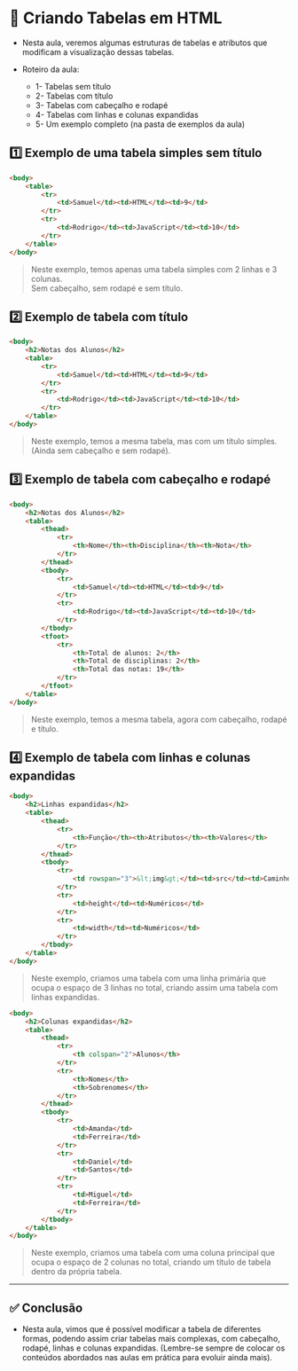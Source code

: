 # 📝 Criando Tabelas em HTML

- Nesta aula, veremos algumas estruturas de tabelas e atributos que modificam a visualização dessas tabelas.

- Roteiro da aula:
    
    -   1- Tabelas sem título
    -   2- Tabelas com título
    -   3- Tabelas com cabeçalho e rodapé
    -   4- Tabelas com linhas e colunas expandidas
    -   5- Um exemplo completo (na pasta de exemplos da aula)

## 1️⃣ Exemplo de uma tabela simples sem título

```html
<body>
    <table>
        <tr>
            <td>Samuel</td><td>HTML</td><td>9</td>
        </tr>
        <tr>
            <td>Rodrigo</td><td>JavaScript</td><td>10</td>
        </tr>
    </table>
</body>
```

> Neste exemplo, temos apenas uma tabela simples com 2 linhas e 3 colunas.<br> Sem cabeçalho, sem rodapé e sem título.

## 2️⃣ Exemplo de tabela com título

```html
<body>
    <h2>Notas dos Alunos</h2>
    <table>
        <tr>
            <td>Samuel</td><td>HTML</td><td>9</td>
        </tr>
        <tr>
            <td>Rodrigo</td><td>JavaScript</td><td>10</td>
        </tr>
    </table>
</body>
```

> Neste exemplo, temos a mesma tabela, mas com um título simples.<br>(Ainda sem cabeçalho e sem rodapé).

## 3️⃣ Exemplo de tabela com cabeçalho e rodapé

```html
<body>
    <h2>Notas dos Alunos</h2>
    <table>
        <thead>
            <tr>
                <th>Nome</th><th>Disciplina</th><th>Nota</th>
            </tr>
        </thead>
        <tbody>
            <tr>
                <td>Samuel</td><td>HTML</td><td>9</td>
            </tr>
            <tr>
                <td>Rodrigo</td><td>JavaScript</td><td>10</td>
            </tr>
        </tbody>
        <tfoot>
            <tr>
                <th>Total de alunos: 2</th>
                <th>Total de disciplinas: 2</th>
                <th>Total das notas: 19</th>
            </tr>
        </tfoot>
    </table>
</body>
```

> Neste exemplo, temos a mesma tabela, agora com cabeçalho, rodapé e título.

## 4️⃣ Exemplo de tabela com linhas e colunas expandidas

```html
<body>
    <h2>Linhas expandidas</h2>
    <table>
        <thead>
            <tr>
                <th>Função</th><th>Atributos</th><th>Valores</th>
            </tr>
        </thead>
        <tbody>
            <tr>
                <td rowspan="3">&lt;img&gt;</td><td>src</td><td>Caminho do arquivo (path)</td>
            </tr>
            <tr>
                <td>height</td><td>Numéricos</td>
            </tr>
            <tr>
                <td>width</td><td>Numéricos</td>
            </tr>
        </tbody>
    </table>
</body>
```

> Neste exemplo, criamos uma tabela com uma linha primária que ocupa o espaço de 3 linhas no total, criando assim uma tabela com linhas expandidas.

```html
<body>
    <h2>Colunas expandidas</h2>
    <table>
        <thead>
            <tr>
                <th colspan="2">Alunos</th>
            </tr>
            <tr>
                <th>Nomes</th>
                <th>Sobrenomes</th>
            </tr>
        </thead>
        <tbody>
            <tr>
                <td>Amanda</td>
                <td>Ferreira</td>
            </tr>
            <tr>
                <td>Daniel</td>
                <td>Santos</td>
            </tr>
            <tr>
                <td>Miguel</td>
                <td>Ferreira</td>
            </tr>
        </tbody>
    </table>
</body>
```

> Neste exemplo, criamos uma tabela com uma coluna principal que ocupa o espaço de 2 colunas no total, criando um título de tabela dentro da própria tabela.

---

## ✅ Conclusão

- Nesta aula, vimos que é possível modificar a tabela de diferentes formas, podendo assim criar tabelas mais complexas, com cabeçalho, rodapé, linhas e colunas expandidas. (Lembre-se sempre de colocar os conteúdos abordados nas aulas em prática para evoluir ainda mais).
